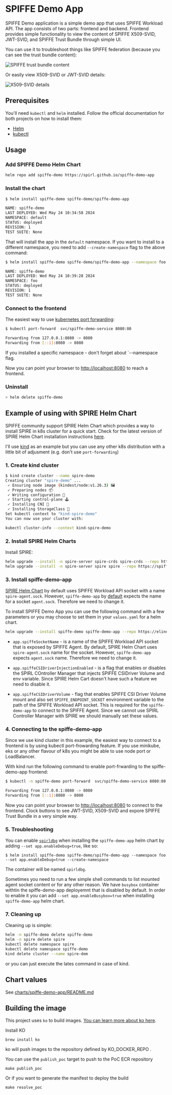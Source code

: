 # SPIFFE Demo App

SPIFFE Demo application is a simple demo app that uses SPIFFE Workload API.
The app consists of two parts: frontend and backend.
Frontend provides simple functionality to view the content of SPIFFE X509-SVID, JWT-SVID, and SPIFFE Trust Bundle through simple UI.

You can use it to troubleshoot things like SPIFFE federation (because you can see the trust bundle content):

![SPIFFE trust bundle content](img/trust-bundle.png?raw=true "SPIFFE trust bundle content")

Or easily view X509-SVID or JWT-SVID details:

![X509-SVID details](img/x509-svid.png?raw=true "X509-SVID details")

## Prerequisites

You'll need `kubectl` and `helm` installed. Follow the official documentation for both projects on how to install them:

* [Helm](https://helm.sh/docs/intro/install/)
* [kubectl](https://kubernetes.io/docs/tasks/tools/)

## Usage

### Add SPIFFE Demo Helm Chart

```bash
helm repo add spiffe-demo https://spirl.github.io/spiffe-demo-app
```

### Install the chart

```bash
$ helm install spiffe-demo spiffe-demo/spiffe-demo-app

NAME: spiffe-demo
LAST DEPLOYED: Wed May 24 10:34:58 2024
NAMESPACE: default
STATUS: deployed
REVISION: 1
TEST SUITE: None
```

That will install the app in the `default` namespace. If you want to install to a different namespace, you need to add `--create-namespace` flag to the above command:

```bash
$ helm install spiffe-demo spiffe-demo/spiffe-demo-app --namespace foo --create-namespace

NAME: spiffe-demo
LAST DEPLOYED: Wed May 24 10:39:28 2024
NAMESPACE: foo
STATUS: deployed
REVISION: 1
TEST SUITE: None
```

### Connect to the frontend

The easiest way to use [kubernetes port forwarding](https://kubernetes.io/docs/tasks/access-application-cluster/port-forward-access-application-cluster/):

```bash
$ kubectl port-forward  svc/spiffe-demo-service 8080:80

Forwarding from 127.0.0.1:8080 -> 8080
Forwarding from [::1]:8080 -> 8080
```

If you installed a specific namespace - don't forget about `--namespace flag.

Now you can point your browser to [http://localhost:8080](http://localhost:8080) to reach a frontend.

### Uninstall

```bash
> helm delete spiffe-demo
```

## Example of using with SPIRE Helm Chart

SPIFFE community support SPIRE Helm Chart which provides a way to install SPIRE in k8s cluster for a quick start.
Check for the latest version of SPIRE Helm Chart installation instructions [here](https://artifacthub.io/packages/helm/spiffe/spire#install-instructions).

I'll use [kind](https://kind.sigs.k8s.io/) as an example but you can use any other k8s distribution with a little bit of adjusment (e.g. don't use `port-forwarding`)

### 1. Create kind cluster

```bash
$ kind create cluster --name spire-demo
Creating cluster "spire-demo" ...
 ✓ Ensuring node image (kindest/node:v1.26.3) 🖼
 ✓ Preparing nodes 📦
 ✓ Writing configuration 📜
 ✓ Starting control-plane 🕹️
 ✓ Installing CNI 🔌
 ✓ Installing StorageClass 💾
Set kubectl context to "kind-spire-demo"
You can now use your cluster with:

kubectl cluster-info --context kind-spire-demo
```

### 2. Install SPIRE Helm Charts

Install SPIRE:

```bash
helm upgrade --install -n spire-server spire-crds spire-crds --repo https://spiffe.github.io/helm-charts-hardened/ --create-namespace
helm upgrade --install -n spire-server spire spire --repo https://spiffe.github.io/helm-charts-hardened/
```

### 3. Install spiffe-demo-app

[SPIRE Helm Chart](https://github.com/spiffe/helm-charts-hardened/tree/main/charts/spire) by default uses SPIFFE Workload API socket with a name `spire-agent.sock`. However, `spiffe-demo-app` by [default](charts/spiffe-demo-app/README.md) expects the name for a socket `agent.sock`. Therefore we need to change it.

To install SPIFFE Demo App you can use the following command with a few parameters or you may choose to set them in your `values.yaml` for a helm chart.

```bash
helm upgrade --install spiffe-demo spiffe-demo-app --repo https://elinesterov.github.io/spiffe-demo-app -n spiffe-demo --create-namespace --set app.spiffeSocketName=spire-agent.sock --set app.spiffeCSIDriverInjectionEnabled=false --set app.spiffeCSIDriverVolume=true
```

* `app.spiffeSocketName` - is a name of the SPIFFE Workload API socket that is exposed by SPIFFE Agent. By default, SPIRE Helm Chart uses `spire-agent.sock` name for the socket. However, `spiffe-demo-app` expects `agent.sock` name. Therefore we need to change it.

* `app.spiffeCSIDriverInjectionEnabled` - is a flag that enables or disables the SPIRL COntroller Manager that injects SPIFFE CSIDriver Volume and env variable. Since SPIRE Helm Cart doesn't have such a feature we need to disable it.

* `app.spiffeCSIDriverVolume` - flag that enables SPIFFE CSI Driver Volume mount and also set `SPIFFE_ENDPOINT_SOCKET` environment variable to the path of the SPIFFE Workload API socket. This is required for the `spiffe-demo-app` to connect to the SPIFFE Agent. Since we cannot use SPIRL Controller Manager with SPIRE we should manually set these values.

### 4. Connecting to the spiffe-demo-app

Since we use kind cluster in this example, the easiest way to connect to a frontend is by using kubectl port-frowarding feature. If you use minikube, eks or any other flavour of k8s you might be able to use node port or LoadBalancer.

With kind run the following command to enable port-frwarding to the spiffe-demo-app frontend:

```bash
$ kubectl -n spiffe-demo port-forward  svc/spiffe-demo-service 8080:80

Forwarding from 127.0.0.1:8080 -> 8080
Forwarding from [::1]:8080 -> 8080
```

Now you can point your browser to [http://localhost:8080](http://localhost:8080) to connect to the frontend. Clock buttons to see JWT-SVID, X509-SVID and expore SPIFFE Trust Bundle in a very simple way.

### 5. Troubleshooting

You can enable [`spirldbg`](https://d.spirl.com/spirlctl/spirlcli-spirldbg) when
installing the `spiffe-demo-app` helm chart by adding `--set app.enableDebug=true`,
like so:

```shell
$ helm install spiffe-demo spiffe-demo/spiffe-demo-app --namespace foo --set app.enableDebug=true --create-namespace
```

The container will be named `spirldbg`.

Sometimes you need to run a few simple shell commands to list mounted agent
socket content or for any other reason. We have `busybox` container withtin the
spiffe-demo-app deployemnt that is disabled by default. In order to enable it
you can add `--set app.enableBusybox=true` when installing `spiffe-demo-app`
helm chart.

### 7. Cleaning up

Cleaning up is simple:

```bash
helm -n spiffe-demo delete spiffe-demo
helm -n spire delete spire
kubectl delete namespace spire
kubectl delete namespace spiffe-demo
kind delete cluster --name spire-dem
```

or you can just execute the lates command in case of kind.

## Chart values

See [charts/spiffe-demo-app/README.md](charts/spiffe-demo-app/README.md)

## Building the image

This project uses `ko` to build images. [You can learn more about ko here](https://ko.build/).

Install KO
```
brew install ko
```

ko will push images to the repository defined by KO\_DOCKER\_REPO .

You can use the `publish_poc` target to push to the PoC ECR repository

```
make publish_poc
```

Or if you want to generate the manifest to deploy the build

```
make resolve_poc
```
